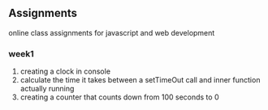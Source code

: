 ## Assignments 
online class assignments for javascript and web development 
### week1 
1) creating a clock in console 
2) calculate the time it takes between a setTimeOut call and inner function actually running
3) creating a counter that counts down from 100 seconds to 0 